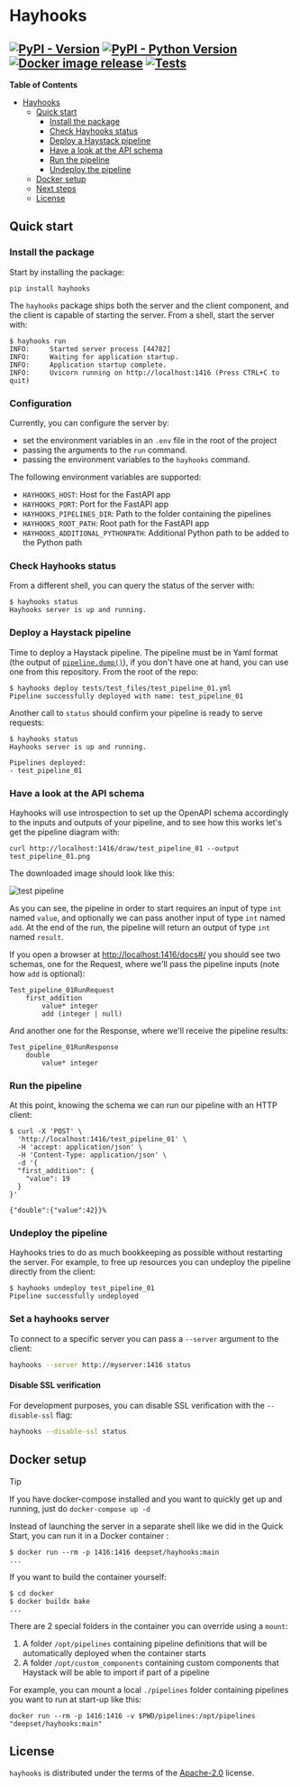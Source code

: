 # Hayhooks

[![PyPI - Version](https://img.shields.io/pypi/v/hayhooks.svg)](https://pypi.org/project/hayhooks)
[![PyPI - Python Version](https://img.shields.io/pypi/pyversions/hayhooks.svg)](https://pypi.org/project/hayhooks)
[![Docker image release](https://github.com/deepset-ai/hayhooks/actions/workflows/docker.yml/badge.svg)](https://github.com/deepset-ai/hayhooks/actions/workflows/docker.yml)
[![Tests](https://github.com/deepset-ai/hayhooks/actions/workflows/tests.yml/badge.svg)](https://github.com/deepset-ai/hayhooks/actions/workflows/tests.yml)
-----

**Table of Contents**

- [Hayhooks](#hayhooks)
  - [Quick start](#quick-start)
    - [Install the package](#install-the-package)
    - [Check Hayhooks status](#check-hayhooks-status)
    - [Deploy a Haystack pipeline](#deploy-a-haystack-pipeline)
    - [Have a look at the API schema](#have-a-look-at-the-api-schema)
    - [Run the pipeline](#run-the-pipeline)
    - [Undeploy the pipeline](#undeploy-the-pipeline)
  - [Docker setup](#docker-setup)
  - [Next steps](#next-steps)
  - [License](#license)

## Quick start

### Install the package

Start by installing the package:

```console
pip install hayhooks
```

The `hayhooks` package ships both the server and the client component, and the client is capable of starting the
server. From a shell, start the server with:

```console
$ hayhooks run
INFO:     Started server process [44782]
INFO:     Waiting for application startup.
INFO:     Application startup complete.
INFO:     Uvicorn running on http://localhost:1416 (Press CTRL+C to quit)
```

### Configuration

Currently, you can configure the server by:

- set the environment variables in an `.env` file in the root of the project
- passing the arguments to the `run` command.
- passing the environment variables to the `hayhooks` command.

The following environment variables are supported:

- `HAYHOOKS_HOST`: Host for the FastAPI app
- `HAYHOOKS_PORT`: Port for the FastAPI app
- `HAYHOOKS_PIPELINES_DIR`: Path to the folder containing the pipelines
- `HAYHOOKS_ROOT_PATH`: Root path for the FastAPI app
- `HAYHOOKS_ADDITIONAL_PYTHONPATH`: Additional Python path to be added to the Python path

### Check Hayhooks status

From a different shell, you can query the status of the server with:

```console
$ hayhooks status
Hayhooks server is up and running.
```

### Deploy a Haystack pipeline

Time to deploy a Haystack pipeline. The pipeline must be in Yaml format (the output of [`pipeline.dump()`](https://docs.haystack.deepset.ai/v2.0/docs/serialization#converting-a-pipeline-to-yaml)), if you don't have one at hand, you can use
one from this repository. From the root of the repo:

```console
$ hayhooks deploy tests/test_files/test_pipeline_01.yml
Pipeline successfully deployed with name: test_pipeline_01
```

Another call to `status` should confirm your pipeline is ready to serve requests:

```console
$ hayhooks status
Hayhooks server is up and running.

Pipelines deployed:
- test_pipeline_01
```

### Have a look at the API schema

Hayhooks will use introspection to set up the OpenAPI schema accordingly to the inputs and outputs of your pipeline,
and to see how this works let's get the pipeline diagram with:

```console
curl http://localhost:1416/draw/test_pipeline_01 --output test_pipeline_01.png
```

The downloaded image should look like this:

![test pipeline](img/test_pipeline_01.png)

As you can see, the pipeline in order to start requires an input of type `int` named `value`, and optionally we can
pass another input of type `int` named `add`. At the end of the run, the pipeline will return an output of type `int`
named `result`.

If you open a browser at [http://localhost:1416/docs#/](http://localhost:1416/docs#/) you should see two schemas, one
for the Request, where we'll pass the pipeline inputs (note how `add` is optional):

```
Test_pipeline_01RunRequest
    first_addition
        value* integer
        add (integer | null)
```

And another one for the Response, where we'll receive the pipeline results:

```
Test_pipeline_01RunResponse
    double
        value* integer
```

### Run the pipeline

At this point, knowing the schema we can run our pipeline with an HTTP client:

```console
$ curl -X 'POST' \
  'http://localhost:1416/test_pipeline_01' \
  -H 'accept: application/json' \
  -H 'Content-Type: application/json' \
  -d '{
  "first_addition": {
    "value": 19
  }
}'

{"double":{"value":42}}%
```

### Undeploy the pipeline

Hayhooks tries to do as much bookkeeping as possible without restarting the server. For example, to free up
resources you can undeploy the pipeline directly from the client:

```console
$ hayhooks undeploy test_pipeline_01
Pipeline successfully undeployed
```

### Set a hayhooks server

To connect to a specific server you can pass a `--server` argument to the client:

```bash
hayhooks --server http://myserver:1416 status
```

#### Disable SSL verification

For development purposes, you can disable SSL verification with the `--disable-ssl` flag:

```bash
hayhooks --disable-ssl status
```

## Docker setup

> [!TIP]
> If you have docker-compose installed and you want to quickly get up and running, just do `docker-compose up -d`

Instead of launching the server in a separate shell like we did in the Quick Start, you can run it in a Docker
container :

```console
$ docker run --rm -p 1416:1416 deepset/hayhooks:main
...
```

If you want to build the container yourself:

```console
$ cd docker
$ docker buildx bake
...
```

There are 2 special folders in the container you can override using a `mount`:

1. A folder `/opt/pipelines` containing pipeline definitions that will be automatically deployed when the container starts
2. A folder `/opt/custom_components` containing custom components that Haystack will be able to import if part of a pipeline

For example, you can mount a local `./pipelines` folder containing pipelines you want to run at start-up like this:

```console
docker run --rm -p 1416:1416 -v $PWD/pipelines:/opt/pipelines "deepset/hayhooks:main"
```

## License

`hayhooks` is distributed under the terms of the [Apache-2.0](https://spdx.org/licenses/Apache-2.0.html) license.

